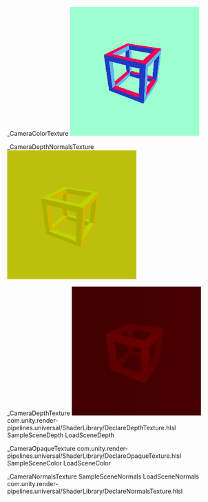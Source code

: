 _CameraColorTexture
![./urp_shader_res/_CameraColorTexture.png](./urp_shader_res/_CameraColorTexture.png)

_CameraDepthNormalsTexture
![./_CameraDepthNormalsTexture.png](./urp_shader_res/_CameraDepthNormalsTexture.png)

_CameraDepthTexture
![./urp_shader_res/_CameraDepthTexture.png](./urp_shader_res/_CameraDepthTexture.png)
com.unity.render-pipelines.universal/ShaderLibrary/DeclareDepthTexture.hlsl
SampleSceneDepth
LoadSceneDepth


_CameraOpaqueTexture
com.unity.render-pipelines.universal/ShaderLibrary/DeclareOpaqueTexture.hlsl
SampleSceneColor
LoadSceneColor

_CameraNormalsTexture
SampleSceneNormals
LoadSceneNormals
com.unity.render-pipelines.universal/ShaderLibrary/DeclareNormalsTexture.hlsl